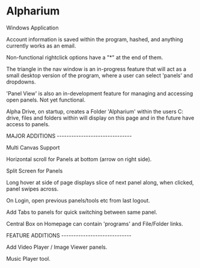 # Alpharium
Windows Application

Account information is saved within the program, hashed, and anything currently works as an email.

Non-functional rightclick options have a "*" at the end of them.

The triangle in the nav window is an in-progress feature that will act as a small desktop version of the program, where a user can select 'panels' and dropdowns.

'Panel View' is also an in-development feature for managing and accessing open panels. Not yet functional.

Alpha Drive, on startup, creates a Folder 'Alpharium' within the users C: drive, files and folders within will display on this page and in the future have access to panels.



MAJOR ADDITIONS -------------------------------

Multi Canvas Support

Horizontal scroll for Panels at bottom (arrow on right side).

Split Screen for Panels

Long hover at side of page displays slice of next panel along, when clicked, panel swipes across.

On Login, open previous panels/tools etc from last logout.

Add Tabs to panels for quick switching between same panel.

Central Box on Homepage can contain 'programs' and File/Folder links.

FEATURE ADDITIONS -----------------------------

Add Video Player / Image Viewer panels.

Music Player tool.